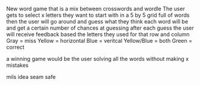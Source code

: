 New word game that is a mix between crosswords and wordle
The user gets to select x letters they want to start with in a 5 by 5 grid full of words
then the user will go around and guess what they think each word will be and get a certain number of chances at guessing
after each guess the user will receive feedback based the letters they used for that row and column 
Gray = miss
Yellow = horizontal
Blue = veritcal
Yellow/Blue = both
Green = correct

a winning game would be the user solving all the words without making x mistakes




mils
idea
seam
safe